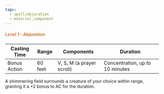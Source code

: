 ```yaml
---
tags:
  - spell/abjuration
  - material_component
---
```

##### *<span style="color:rgb(203, 123, 55)">Level 1 - Abjuration</span>*

|Casting Time|Range|Components|Duration|
|---|---|---|---|
|Bonus Action|60 feet|V, S, M (a prayer scroll)|Concentration, up to 10 minutes|
A shimmering field surrounds a creature of your choice within range, granting it a +2 bonus to AC for the duration. 